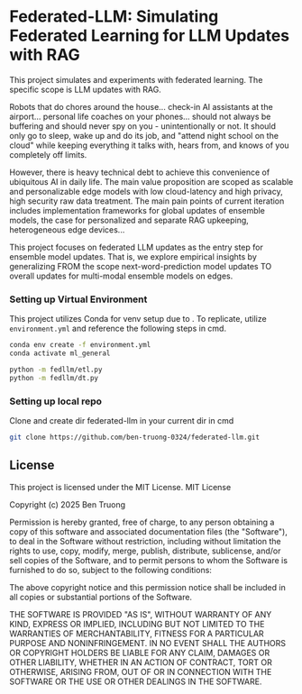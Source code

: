 # Federated-LLM: Simulating Federated Learning for LLM Updates with RAG

This project simulates and experiments with federated learning. The specific scope is LLM updates with RAG. 

Robots that do chores around the house... check-in AI assistants at the airport... personal life coaches on your phones... should not always be buffering and should never spy on you - unintentionally or not. It should only go to sleep, wake up and do its job, and "attend night school on the cloud" while keeping everything it talks with, hears from, and knows of you completely off limits. 

However, there is heavy technical debt to achieve this convenience of ubiquitous AI in daily life. 
The main value proposition are scoped as scalable and personalizable edge models with low cloud-latency and high privacy, high security raw data treatment. The main pain points of current iteration includes implementation frameworks for global updates of ensemble models, the case for personalized and separate RAG upkeeping, heterogeneous edge devices... 

This project focuses on federated LLM updates as the entry step for ensemble model updates. That is, we explore empirical insights by generalizing FROM the scope next-word-prediction model updates TO overall updates for multi-modal ensemble models on edges.

### **Setting up Virtual Environment**

This project utilizes Conda for venv setup due to .
To replicate, utilize `environment.yml` and reference the following steps in cmd.

```bash
conda env create -f environment.yml
conda activate ml_general

python -m fedllm/etl.py
python -m fedllm/dt.py
```

### **Setting up local repo**

Clone and create dir federated-llm in your current dir in cmd

```bash
git clone https://github.com/ben-truong-0324/federated-llm.git
```


## License

This project is licensed under the MIT License.
MIT License

Copyright (c) 2025 Ben Truong

Permission is hereby granted, free of charge, to any person obtaining a copy
of this software and associated documentation files (the "Software"), to deal
in the Software without restriction, including without limitation the rights
to use, copy, modify, merge, publish, distribute, sublicense, and/or sell
copies of the Software, and to permit persons to whom the Software is
furnished to do so, subject to the following conditions:

The above copyright notice and this permission notice shall be included in all
copies or substantial portions of the Software.

THE SOFTWARE IS PROVIDED "AS IS", WITHOUT WARRANTY OF ANY KIND, EXPRESS OR
IMPLIED, INCLUDING BUT NOT LIMITED TO THE WARRANTIES OF MERCHANTABILITY,
FITNESS FOR A PARTICULAR PURPOSE AND NONINFRINGEMENT. IN NO EVENT SHALL THE
AUTHORS OR COPYRIGHT HOLDERS BE LIABLE FOR ANY CLAIM, DAMAGES OR OTHER
LIABILITY, WHETHER IN AN ACTION OF CONTRACT, TORT OR OTHERWISE, ARISING FROM,
OUT OF OR IN CONNECTION WITH THE SOFTWARE OR THE USE OR OTHER DEALINGS IN THE
SOFTWARE.
